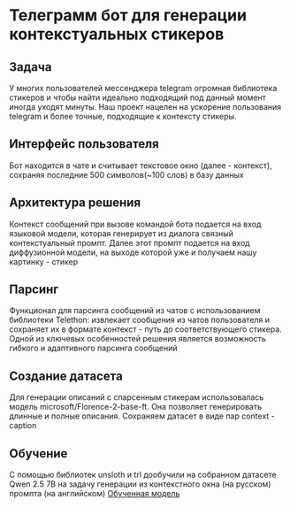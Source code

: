 # Телеграмм бот для генерации контекстуальных стикеров

## Задача
У многих пользователей мессенджера telegram огромная библиотека стикеров и чтобы найти идеально подходящий под данный момент иногда уходят минуты.
Наш проект нацелен на ускорение пользования telegram и более точные, подходящие к контексту стикеры.

## Интерфейс пользователя
Бот находится в чате и считывает текстовое окно (далее - контекст), сохраняя последние 500 символов(~100 слов) в базу данных


## Архитектура решения
Контекст сообщений при вызове командой бота подается на вход языковой модели, которая генерирует из диалога связный контекстуальный промпт. Далее этот промпт подается на вход диффузионной модели, на выходе которой уже и получаем нашу картинку - стикер

## Парсинг
Функционал для парсинга сообщений из чатов с использованием библиотеки Telethon: извлекает сообщения из чатов пользователя и сохраняет их в формате контекст - путь до соответствующего стикера. Одной из ключевых особенностей решения является возможность гибкого и адаптивного парсинга сообщений

## Создание датасета
Для генерации описаний с спарсенным стикерам использовалась модель microsoft/Florence-2-base-ft. Она позволяет генерировать длинные и полные описания. Сохраняем датасет в виде пар context - caption

## Обучение
С помощью библиотек unsloth и trl дообучили на собранном датасете Qwen 2.5 7B на задачу генерации из контекстного окна (на русском) промпта (на английском)
[Обученная модель](https://huggingface.co/Eka-Korn/Qwen-2.5_SFT_v3)